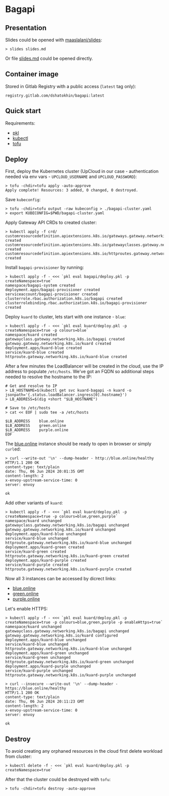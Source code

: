 # Bagapi

## Presentation

Slides could be opened with [maaslalani/slides](https://github.com/maaslalani/slides):

```shell
> slides slides.md
```

Or file [slides.md](./slides.md) could be opened directly.

## Container image

Stored in Gitlab Registry with a public access (`latest` tag only):

```plain
registry.gitlab.com/dshatokhin/bagapi:latest
```

## Quick start

Requirements:

- [pkl](https://pkl-lang.org/main/current/pkl-cli/index.html#installation)
- [kubectl](https://kubernetes.io/docs/tasks/tools/install-kubectl-linux)
- [tofu](https://opentofu.org/docs/intro/install)

## Deploy

First, deploy the Kubernetes cluster (UpCloud in our case - authentication needed via env vars - `UPCLOUD_USERNAME` and `UPCLOUD_PASSWORD`):

```shell
> tofu -chdir=tofu apply -auto-approve
Apply complete! Resources: 3 added, 0 changed, 0 destroyed.
```

Save `kubeconfig`:

```shell
> tofu -chdir=tofu output -raw kubeconfig > ./bagapi-cluster.yaml
> export KUBECONFIG=$PWD/bagapi-cluster.yaml
```

Apply Gateway API CRDs to created cluster:

```shell
> kubectl apply -f crd/
customresourcedefinition.apiextensions.k8s.io/gateways.gateway.networking.k8s.io created
customresourcedefinition.apiextensions.k8s.io/gatewayclasses.gateway.networking.k8s.io created
customresourcedefinition.apiextensions.k8s.io/httproutes.gateway.networking.k8s.io created
```

Install `bagapi-provisioner` by running:

```shell
> kubectl apply -f - <<< `pkl eval bagapi/deploy.pkl -p createNamespace=true`
namespace/bagapi-system created
deployment.apps/bagapi-provisioner created
serviceaccount/bagapi-provisioner created
clusterrole.rbac.authorization.k8s.io/bagapi created
clusterrolebinding.rbac.authorization.k8s.io/bagapi-provisioner created
```

Deploy `kuard` to cluster, lets start with one instance - `blue`:

```shell
> kubectl apply -f - <<< `pkl eval kuard/deploy.pkl -p createNamespace=true -p colours=blue`
namespace/kuard created
gatewayclass.gateway.networking.k8s.io/bagapi created
gateway.gateway.networking.k8s.io/kuard created
deployment.apps/kuard-blue created
service/kuard-blue created
httproute.gateway.networking.k8s.io/kuard-blue created
```

After a few minutes the LoadBalancer will be created in the cloud, use the IP address to populate `/etc/hosts`.
We've got an FQDN so additional steps needed to resolve the hostname to the IP:

```shell
# Get and resolve to IP
> LB_HOSTNAME=$(kubectl get svc kuard-bagapi -n kuard -o jsonpath='{.status.loadBalancer.ingress[0].hostname}')
> LB_ADDRESS=$(dig +short "$LB_HOSTNAME")

# Save to /etc/hosts
> cat << EOF | sudo tee -a /etc/hosts

$LB_ADDRESS    blue.online
$LB_ADDRESS    green.online
$LB_ADDRESS    purple.online
EOF
```

The [blue.online](http://blue.online) instance should be ready to open in browser or simply `curl`ed:

```shell
> curl --write-out '\n' --dump-header - http://blue.online/healthy
HTTP/1.1 200 OK
content-type: text/plain
date: Thu, 06 Jun 2024 20:01:35 GMT
content-length: 2
x-envoy-upstream-service-time: 0
server: envoy

ok
```

Add other variants of `kuard`:

```shell
> kubectl apply -f - <<< `pkl eval kuard/deploy.pkl -p createNamespace=true -p colours=blue,green,purple`
namespace/kuard unchanged
gatewayclass.gateway.networking.k8s.io/bagapi unchanged
gateway.gateway.networking.k8s.io/kuard unchanged
deployment.apps/kuard-blue unchanged
service/kuard-blue unchanged
httproute.gateway.networking.k8s.io/kuard-blue unchanged
deployment.apps/kuard-green created
service/kuard-green created
httproute.gateway.networking.k8s.io/kuard-green created
deployment.apps/kuard-purple created
service/kuard-purple created
httproute.gateway.networking.k8s.io/kuard-purple created
```

Now all 3 instances can be accessed by dicrect links:

- [blue.online](http://blue.online)
- [green.online](http://blue.online)
- [purple.online](http://blue.online)

Let's enable HTTPS:

```shell
> kubectl apply -f - <<< `pkl eval kuard/deploy.pkl -p createNamespace=true -p colours=blue,green,purple -p enableHttps=true`
namespace/kuard unchanged
gatewayclass.gateway.networking.k8s.io/bagapi unchanged
gateway.gateway.networking.k8s.io/kuard configured
deployment.apps/kuard-blue unchanged
service/kuard-blue unchanged
httproute.gateway.networking.k8s.io/kuard-blue unchanged
deployment.apps/kuard-green unchanged
service/kuard-green unchanged
httproute.gateway.networking.k8s.io/kuard-green unchanged
deployment.apps/kuard-purple unchanged
service/kuard-purple unchanged
httproute.gateway.networking.k8s.io/kuard-purple unchanged
```

```shell
> curl --insecure --write-out '\n' --dump-header - https://blue.online/healthy
HTTP/1.1 200 OK
content-type: text/plain
date: Thu, 06 Jun 2024 20:11:23 GMT
content-length: 2
x-envoy-upstream-service-time: 0
server: envoy

ok
```

## Destroy

To avoid creating any orphaned resources in the cloud first delete workload from cluster:

```shell
> kubectl delete -f - <<< `pkl eval kuard/deploy.pkl -p createNamespace=true`
```

After that the cluster could be destroyed with `tofu`:

```shell
> tofu -chdir=tofu destroy -auto-approve
```
